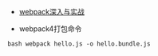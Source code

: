 + [webpack深入与实战](https://www.imooc.com/learn/802)

+ webpack4打包命令

`bash
 webpack hello.js -o hello.bundle.js
`